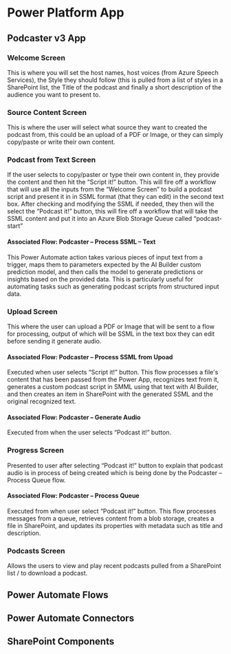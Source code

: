 # Power Platform App
## Podcaster v3 App
### Welcome Screen
This is where you will set the host names, host voices (from Azure Speech Services), the Style they should follow (this is pulled from a list of styles in a SharePoint list, the Title of the podcast and finally a short description of the audience you want to present to.
 
### Source Content Screen
This is where the user will select what source they want to created the podcast from, this could be an upload of a PDF or Image, or they can simply copy/paste or write their own content.
 
### Podcast from Text Screen
If the user selects to copy/paster or type their own content in, they provide the content and then hit the “Script it!” button. This will fire off a workflow that will use all the inputs from the “Welcome Screen” to build a podcast script and present it in in SSML format (that they can edit) in the second text box.
After checking and modifying the SSML if needed, they then will the select the “Podcast it!” button, this will fire off a workflow that will take the SSML content and put it into an Azure Blob Storage Queue called “podcast-start”
 
#### Associated Flow: Podcaster – Process SSML – Text
This Power Automate action takes various pieces of input text from a trigger, maps them to parameters expected by the AI Builder custom prediction model, and then calls the model to generate predictions or insights based on the provided data. This is particularly useful for automating tasks such as generating podcast scripts from structured input data.
 
### Upload Screen
This where the user can upload a PDF or Image that will be sent to a flow for processing, output of which will be SSML in the text box they can edit before sending it generate audio.
 
#### Associated Flow: Podcaster – Process SSML from Upoad
Executed when user selects “Script it!” button. This flow processes a file's content that has been passed from the Power App, recognizes text from it, generates a custom podcast script in SMML using that text with AI Builder, and then creates an item in SharePoint with the generated SSML and the original recognized text.
 
#### Associated Flow: Podcaster – Generate Audio
Executed from when the user selects “Podcast it!” button. 

### Progress Screen
Presented to user after selecting “Podcast it!” button to explain that podcast audio is in process of being created which is being done by the Podcaster – Process Queue flow.

#### Associated Flow: Podcaster – Process Queue
Executed from when user select “Podcast it!” button. This flow processes messages from a queue, retrieves content from a blob storage, creates a file in SharePoint, and updates its properties with metadata such as title and description.
 
### Podcasts Screen
Allows the users to view and play recent podcasts pulled from a SharePoint list / to download a podcast.

## Power Automate Flows

## Power Automate Connectors

## SharePoint Components

 

